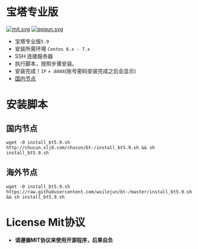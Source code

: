 # 宝塔专业版
[![mit.svg](https://wxilejun.github.io/bt/img/mit.svg)](LICENSE)
[![qqqun.svg](https://wxilejun.github.io/bt/img/qqqun.svg)](https://shang.qq.com/wpa/qunwpa?idkey=8664e3e7a88bb29ba008f0ba77a5b2a9c8bd16a62dddbef30e481bd3455fd57b)

* 宝塔专业版`5.9`
* 安装所需环境 `Centos 6.x - 7.x`
* SSH 连接服务器
* 执行脚本，按照步骤安装。
* 安装完成！`IP` + :`8888`(账号密码安装完成之后会显示)
* [国内节点](http://ky.yloli.cn)

# 安装脚本

## 国内节点
```shell
wget -O install_bt5.9.sh http://chucun.xlj0.com/chucun/bt-/install_bt5.9.sh && sh install_bt5.9.sh
```

## 海外节点
```shell
wget -O install_bt5.9.sh https://raw.githubusercontent.com/wxilejun/bt-/master/install_bt5.9.sh && sh install_bt5.9.sh
```
# License Mit协议
* **请遵循MIT协议来使用开源程序，后果自负**
